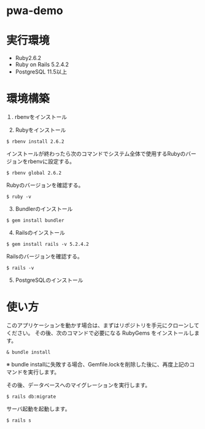 # pwa-demo

# 実行環境
* Ruby2.6.2
* Ruby on Rails 5.2.4.2
* PostgreSQL 11.5以上

# 環境構築
１. rbenvをインストール

2. Rubyをインストール
```
$ rbenv install 2.6.2
```
インストールが終わったら次のコマンドでシステム全体で使用するRubyのバージョンをrbenvに設定する。
```
$ rbenv global 2.6.2
```
Rubyのバージョンを確認する。
```
$ ruby -v
```

3. Bundlerのインストール
```
$ gem install bundler
```

4. Railsのインストール
```
$ gem install rails -v 5.2.4.2
```
Railsのバージョンを確認する。
```
$ rails -v
```

5. PostgreSQLのインストール

# 使い方
このアプリケーションを動かす場合は、まずはリポジトリを手元にクローンしてください。
その後、次のコマンドで必要になる RubyGems をインストールします。

```
& bundle install
```  

※ bundle installに失敗する場合、Gemfile.lockを削除した後に、再度上記のコマンドを実行します。

その後、データベースへのマイグレーションを実行します。

```
$ rails db:migrate
```

サーバ起動を起動します。  
```
$ rails s
```
